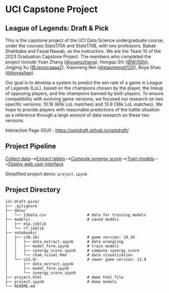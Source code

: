 # UCI Capstone Project
## League of Legends: Draft & Pick

This is the capstone project of the UCI Data Science undergraduate course, under the courses Stats170A and Stats170B, with two professors, Babak Shahbaba and Faisal Nawab, as the instructors. We are the Team 10 of the 2023 Graduation Capstone Project. The members who completed the project include Yuan Zhang ([@yuanzzhang](https://github.com/gabe-zhang)), Hongqu Shi ([@Wi1lShi)](https://github.com/Wi1lShi), Jingjing Xu ([@Jessicaaaa2](https://github.com/Jessicaaaa2)), Xiaomeng Ren ([@xiaomeng0120](https://github.com/xiaomeng0120)), Boya Shao ([@boyashao](https://github.com/boyashao)).

Our goal is to develop a system to predict the win rate of a game in League of Legends (LoL), based on the champions chosen by the player, the lineup of opposing players, and the champions banned by both players. To ensure compatibility with evolving game versions, we focused our research on two specific versions: 10.16 (60k LoL matches) and 13.9 (36k LoL matches). We hope to provide players with reasonable predictions of the battle situation as a reference through a large amount of data research on these two versions.

Interactive Page (GUI) : https://optidraft.github.io/optidraft/

## Project Pipeline

[Collect data](https://github.com/optidraft/lol-data-collection)-->[Extract tables](https://github.com/optidraft/lol-draft-pick/blob/main/notebooks/v13.9/data_extract.ipynb)-->[Compute synergy score](https://github.com/optidraft/lol-draft-pick/blob/main/notebooks/v13.9/synergy_score.ipynb)-->[Train models](https://github.com/optidraft/lol-draft-pick/blob/main/notebooks/v13.9/model_form.ipynb)-->[Deploy web user interface](https://optidraft.github.io/optidraft/)

Simplified project demo: `project.ipynb`


## Project Directory

```
lol-draft-pick/
├── .gitignore
├── data/
│   └── 13data.csv                  # data for training models
├── models/                         # saved models
│   ├── mlp.joblib
│   └── rf.joblib
├── notebooks/
│   ├── v10.16/                     # game version: 10.16
│   │   ├── data_extract.ipynb      # data wrangling
│   │   ├── model_form.ipynb        # train models
│   │   ├── synergy_score.ipynb     # compute synergy score
│   │   └── cham_visual.Rmd         # data visualization
│   └── v13.9/                      # newer game version: 13.9
│       ├── data_extract.ipynb
│       ├── model_form.ipynb
│       └── synergy_score.ipynb
├── project.html                    # demo html file
├── project.ipynb                   # demo models
└── README.md
```


